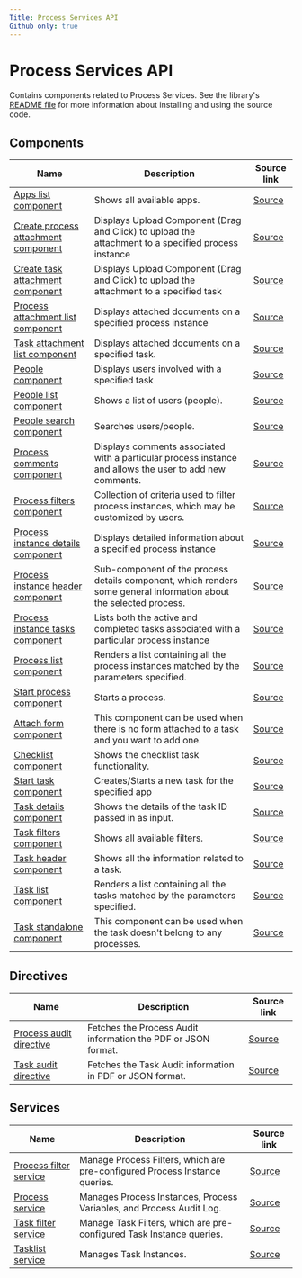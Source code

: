 ```yaml
---
Title: Process Services API
Github only: true
---
```


# Process Services API

Contains components related to Process Services.
See the library's
[README file](../../lib/process-services/README.md)
for more information about installing and using the source code.

<!--process-services start-->

## Components

| Name | Description | Source link |
| ---- | ----------- | ----------- |
| [Apps list component](apps-list.component.md) | Shows all available apps. | [Source](../../lib/process-services/app-list/apps-list.component.ts) |
| [Create process attachment component](create-process-attachment.component.md) | Displays Upload Component (Drag and Click) to upload the attachment to a specified process instance | [Source](../../lib/process-services/attachment/create-process-attachment.component.ts) |
| [Create task attachment component](create-task-attachment.component.md) | Displays Upload Component (Drag and Click) to upload the attachment to a specified task | [Source](../../lib/process-services/attachment/create-task-attachment.component.ts) |
| [Process attachment list component](process-attachment-list.component.md) | Displays attached documents on a specified process instance | [Source](../../lib/process-services/attachment/process-attachment-list.component.ts) |
| [Task attachment list component](task-attachment-list.component.md) | Displays attached documents on a specified task. | [Source](../../lib/process-services/attachment/task-attachment-list.component.ts) |
| [People component](people.component.md) | Displays users involved with a specified task | [Source](../../lib/process-services/people/components/people/people.component.ts) |
| [People list component](people-list.component.md) | Shows a list of users (people). | [Source](../../lib/process-services/people/components/people-list/people-list.component.ts) |
| [People search component](people-search.component.md) | Searches users/people. | [Source](../../lib/process-services/people/components/people-search/people-search.component.ts) |
| [Process comments component](process-comments.component.md) | Displays comments associated with a particular process instance and allows the user to add new comments. | [Source](../../lib/process-services/process-comments/process-comments.component.ts) |
| [Process filters component](process-filters.component.md) | Collection of criteria used to filter process instances, which may be customized by users. | [Source](../../lib/process-services/process-list/components/process-filters.component.ts) |
| [Process instance details component](process-instance-details.component.md) | Displays detailed information about a specified process instance | [Source](../../lib/process-services/process-list/components/process-instance-details.component.ts) |
| [Process instance header component](process-instance-header.component.md) | Sub-component of the process details component, which renders some general information about the selected process. | [Source](../../lib/process-services/process-list/components/process-instance-header.component.ts) |
| [Process instance tasks component](process-instance-tasks.component.md) | Lists both the active and completed tasks associated with a particular process instance | [Source](../../lib/process-services/process-list/components/process-instance-tasks.component.ts) |
| [Process list component](process-list.component.md) | Renders a list containing all the process instances matched by the parameters specified. | [Source](../../lib/process-services/process-list/components/process-list.component.ts) |
| [Start process component](start-process.component.md) | Starts a process. | [Source](../../lib/process-services/process-list/components/start-process.component.ts) |
| [Attach form component](attach-form.component.md) | This component can be used when there is no form attached to a task and you want to add one. | [Source](../../lib/process-services/task-list/components/attach-form.component.ts) |
| [Checklist component](checklist.component.md) | Shows the checklist task functionality. | [Source](../../lib/process-services/task-list/components/checklist.component.ts) |
| [Start task component](start-task.component.md) | Creates/Starts a new task for the specified app | [Source](../../lib/process-services/task-list/components/start-task.component.ts) |
| [Task details component](task-details.component.md) | Shows the details of the task ID passed in as input. | [Source](../../lib/process-services/task-list/components/task-details.component.ts) |
| [Task filters component](task-filters.component.md) | Shows all available filters. | [Source](../../lib/process-services/task-list/components/task-filters.component.ts) |
| [Task header component](task-header.component.md) | Shows all the information related to a task. | [Source](../../lib/process-services/task-list/components/task-header.component.ts) |
| [Task list component](task-list.component.md) | Renders a list containing all the tasks matched by the parameters specified. | [Source](../../lib/process-services/task-list/components/task-list.component.ts) |
| [Task standalone component](task-standalone.component.md) | This component can be used when the task doesn't belong to any processes. | [Source](../../lib/process-services/task-list/components/task-standalone.component.ts) |

## Directives

| Name | Description | Source link |
| ---- | ----------- | ----------- |
| [Process audit directive](process-audit.directive.md) | Fetches the Process Audit information the PDF or JSON format. | [Source](../../lib/process-services/process-list/components/process-audit.directive.ts) |
| [Task audit directive](task-audit.directive.md) | Fetches the Task Audit information in PDF or JSON format. | [Source](../../lib/process-services/task-list/components/task-audit.directive.ts) |

## Services

| Name | Description | Source link |
| ---- | ----------- | ----------- |
| [Process filter service](process-filter.service.md) | Manage Process Filters, which are pre-configured Process Instance queries.  | [Source](../../lib/process-services/process-list/services/process-filter.service.ts) |
| [Process service](process.service.md) | Manages Process Instances, Process Variables, and Process Audit Log.  | [Source](../../lib/process-services/process-list/services/process.service.ts) |
| [Task filter service](task-filter.service.md) | Manage Task Filters, which are pre-configured Task Instance queries.  | [Source](../../lib/process-services/task-list/services/task-filter.service.ts) |
| [Tasklist service](tasklist.service.md) | Manages Task Instances. | [Source](../../lib/process-services/task-list/services/tasklist.service.ts) |

<!--process-services end-->
